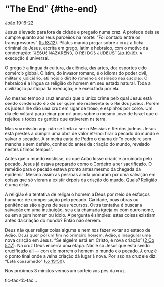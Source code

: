 # “The End” {#the-end}

[João 19:16-22](http://bibliaonline.com.br/acf/jo/19/16-22)

Jesus é levado para fora da cidade e pregado numa cruz. A profecia deis se cumpre quanto aos seus parceiros na morte: “Foi contado entre os transgressores” ([Is 53:12](http://bibliaonline.com.br/acf/is/53/12)). Pilatos manda pregar sobre a cruz a ficha criminal de Jesus, escrita em grego, latim e hebraico, com o motivo da condenação: “JESUS NAZARENO, O REI DOS JUDEUS” ([Jo 19:19](http://bibliaonline.com.br/acf/jo/19/19)). A execução é universal.

O grego é a língua da cultura, da ciência, das artes, dos esportes e do comércio global. O latim, do invasor romano, é o idioma do poder civil, militar e judiciário. até hoje o direito romano é ensinado nas escolas. O hebraico é a língua da religião do homem em seu estado natural. Toda a civilização participa da execução; e é executada por ela.

Ao mesmo tempo a cruz anuncia que o único crime pelo qual Jesus está sendo condenado é o de ser quem ele realmente é: o Rei dos judeus. Porém os judeus lhe dão uma cruz em lugar de trono, e espinhos por coroa. Um dia ele voltará para reinar por mil anos sobre o mesmo povo de Israel que o rejeitou e todos os gentios que estiverem na terra.

Mas sua missão aqui não se limita a ser o Messias e Rei dos judeus. Jesus está prestes a cumprir uma obra de valor eterno: tirar o pecado do mundo e salvar o pecador. A primeira carta de Pedro o chama de “o cordeiro sem mancha e sem defeito, conhecido antes da criação do mundo, revelado nestes últimos tempos”.

Antes que o mundo existisse, ou que Adão fosse criado e arruinado pelo pecado, Jesus já estava preparado como o Cordeiro a ser sacrificado. O remédio para o pecado estava pronto antes mesmo da chegada da epidemia. Mesmo assim as pessoas ainda procuram por uma salvação em coisas que só vieram a existir depois da criação do mundo. Quais? Religião é uma delas.

A religião é a tentativa de religar o homem a Deus por meio de esforços humanos de compensação pelo pecado. Caridade, boas obras ou penitências são alguns de seus recursos. Outra tentativa é buscar a salvação em uma instituição, seja ela chamada igreja ou com outro nome, ou em algum homem ou ídolo. A pergunta é simples: estas coisas existiam antes da criação do mundo? Então não servem.

Deus não quer religar coisa alguma e nem nos fazer voltar ao estado de Adão. Deus quer pôr um fim no primeiro homem, Adão, e inaugurar uma nova criação em Jesus. “Se alguém está em Cristo, é nova criação” ([2 Co 5:17](http://bibliaonline.com.br/acf/2co/5/17)). Na cruz Deus encerra uma etapa. Não é só Jesus que está sendo crucificado ali — com ele morrem o homem, o mundo e o pecado. A cruz é o ponto final onde a velha criação dá lugar à nova. Por isso na cruz ele diz: “Está consumado” ([Jo 19:30](http://bibliaonline.com.br/acf/jo/19/30)).

Nos próximos 3 minutos vemos um sorteio aos pés da cruz.

tic-tac-tic-tac...